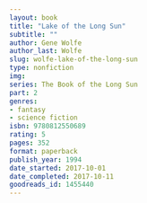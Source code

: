 ```yaml
---
layout: book
title: "Lake of the Long Sun"
subtitle: ""
author: Gene Wolfe
author_last: Wolfe
slug: wolfe-lake-of-the-long-sun
type: nonfiction
img: 
series: The Book of the Long Sun
part: 2
genres:
- fantasy
- science fiction
isbn: 9780812550689
rating: 5
pages: 352
format: paperback
publish_year: 1994
date_started: 2017-10-01
date_completed: 2017-10-11
goodreads_id: 1455440
---
```

